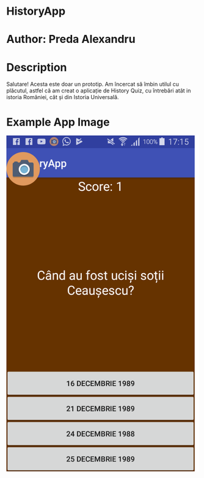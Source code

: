 # HistoryApp

# Author: Preda Alexandru

# Description

Salutare! Acesta este doar un prototip. Am încercat să îmbin utilul cu plăcutul, astfel că am creat o aplicație de History Quiz, cu întrebări atât in istoria României, cât și din Istoria Universală.

# Example App Image
![alt text](https://github.com/predaalexandru/HistoryApp/blob/master/HistoryApp/28696064_1833760866669391_876237626_o.png "Logo History App")
